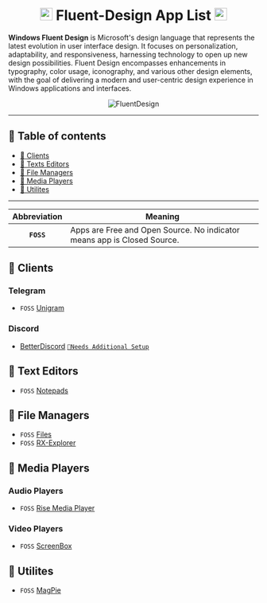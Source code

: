 <h1 align="center">
  <img src="https://i.slow.pics/T7o2WYO7.png" alt="win11" width="25" height="25" /> Fluent-Design App List  <img src="https://i.slow.pics/T7o2WYO7.png" alt="win11" width="25" height="25">
</h1>

**Windows Fluent Design** is Microsoft's design language that represents the latest evolution in user interface design. It focuses on personalization, adaptability, and responsiveness, harnessing technology to open up new design possibilities. Fluent Design encompasses enhancements in typography, color usage, iconography, and various other design elements, with the goal of delivering a modern and user-centric design experience in Windows applications and interfaces.

<p align="center">
  <img src="https://fluent2websitecdn.azureedge.net/cdn/get-started-design.dc57051b_W7cpx.webp" alt="FluentDesign"
</p>

---
## 📃 Table of contents
- [📱 Clients](#-clients)
- [📄 Texts Editors](#-text-editors)
- [📁 File Managers](#-file-managers)
- [🎥 Media Players](#-media-players)
- [🔧 Utilites](#-utilites)
---

|Abbreviation|Meaning|
|:-:|-|
|**`FOSS`**|Apps are Free and Open Source. No indicator means app is Closed Source.|

## 📱 Clients
### Telegram
- `FOSS` [Unigram](https://github.com/UnigramDev/Unigram)

### Discord
- [BetterDiscord](https://betterdiscord.app/) [`📎Needs Additional Setup`](https://betterdiscord.app/theme/Discord%2011)


## 📄 Text Editors 
- `FOSS` [Notepads](https://github.com/0x7c13/Notepads)

## 📁 File Managers
- `FOSS` [Files](https://github.com/files-community/Files)
- `FOSS` [RX-Explorer](https://github.com/zhuxb711/RX-Explorer)

## 🎥 Media Players
### Audio Players
- `FOSS` [Rise Media Player](https://github.com/Rise-Software/Rise-Media-Player)
### Video Players
- `FOSS` [ScreenBox](https://github.com/huynhsontung/Screenbox)

## 🔧 Utilites
- `FOSS` [MagPie](https://github.com/Blinue/Magpie)
